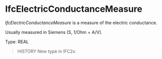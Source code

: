 # IfcElectricConductanceMeasure

_IfcElectricConductanceMeasure_ is a measure of the electric conductance.<!-- end of definition -->

Usually measured in Siemens (S, 1/Ohm = A/V).

Type: REAL

> HISTORY  New type in IFC2x.
